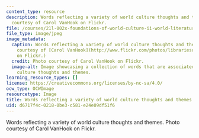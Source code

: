```yaml
---
content_type: resource
description: Words reflecting a variety of world culture thoughts and themes. Photo
  courtesy of Carol VanHook on Flickr.
file: /courses/21l-002x-foundations-of-world-culture-ii-world-literatures-and-texts-spring-2012/d6717f4c02180be3c581e24e09df51f6_21l-002xs12-th.jpg
file_type: image/jpeg
image_metadata:
  caption: Words reflecting a variety of world culture thoughts and themes. (Photo
    courtesy of [Carol VanHook](http://www.flickr.com/photos/librariesrock/4105799665/)
    on Flickr.)
  credit: Photo courtesy of Carol VanHook on Flickr.
  image-alt: Image showcasing a collection of words that are associated with world
    culture thoughts and themes.
learning_resource_types: []
license: https://creativecommons.org/licenses/by-nc-sa/4.0/
ocw_type: OCWImage
resourcetype: Image
title: Words reflecting a variety of world culture thoughts and themes
uid: d6717f4c-0218-0be3-c581-e24e09df51f6
---
```

Words reflecting a variety of world culture thoughts and themes. Photo courtesy of Carol VanHook on Flickr.